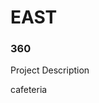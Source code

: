 # EAST

### 360

Project Description

cafeteria 

<script src='//vizor.io/static/scripts/vizor-360-embed.js' data-vizorurl='//vizor.io/embed/dominique021/cafe'></script>
